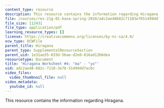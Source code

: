 ```yaml
---
content_type: resource
description: This resource contains the information regarding Hiragana.
file: /courses/res-21g-01-kana-spring-2010/adc2ae48682c71103e7651499dd7ac6c_MITRES_21G_01S10_h4.pdf
file_size: 112431
file_type: application/pdf
learning_resource_types: []
license: https://creativecommons.org/licenses/by-nc-sa/4.0/
ocw_type: OCWFile
parent_title: Hiragana
parent_type: SupplementalResourceSection
parent_uid: 1e31ae55-033d-5bae-d2e0-816ad12b6dea
resourcetype: Document
title: 'Hiragana Worksheet #4: "ma" - "yo"'
uid: adc2ae48-682c-7110-3e76-51499dd7ac6c
video_files:
  video_thumbnail_file: null
video_metadata:
  youtube_id: null
---
```

This resource contains the information regarding Hiragana.